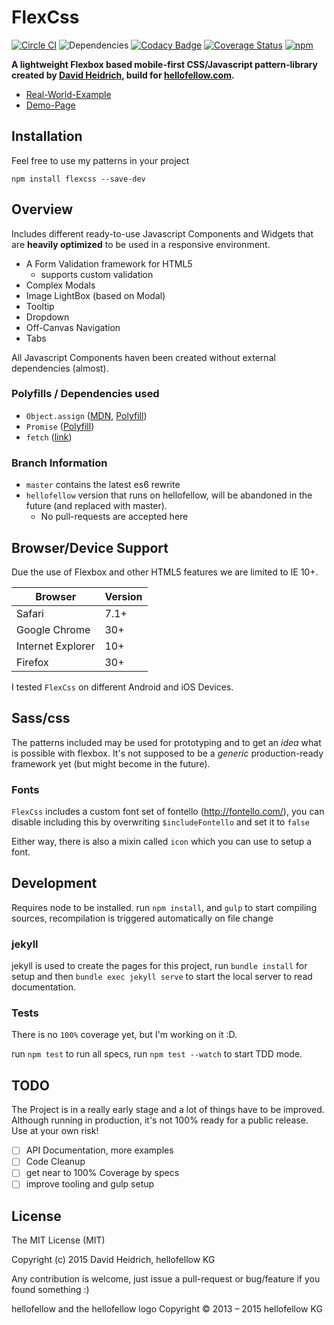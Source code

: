FlexCss
===

[![Circle CI](https://circleci.com/gh/BowlingX/flexcss.svg?style=svg)](https://circleci.com/gh/BowlingX/flexcss)
![Dependencies](https://david-dm.org/bowlingx/flexcss.svg)
[![Codacy Badge](https://www.codacy.com/project/badge/daeca02d87924f14b1cbaca870ff454d)](https://www.codacy.com/app/billing/flexcss)
[![Coverage Status](https://coveralls.io/repos/BowlingX/flexcss/badge.svg?branch=master)](https://coveralls.io/r/BowlingX/flexcss?branch=master)
[![npm](https://img.shields.io/npm/v/flexcss.svg?style=flat-square)](https://www.npmjs.com/package/flexcss)

**A lightweight Flexbox based mobile-first CSS/Javascript pattern-library created by [David Heidrich](https://github.com/BowlingX),
build for [hellofellow.com](https://hellofellow.com).**

- [Real-World-Example](https://hellofellow.com)
- [Demo-Page](http://bowlingx.github.io/flexcss)

## Installation

Feel free to use my patterns in your project

`npm install flexcss --save-dev`

## Overview
Includes different ready-to-use Javascript Components and Widgets that are **heavily optimized** to be used in a responsive environment.

- A Form Validation framework for HTML5
  - supports custom validation
- Complex Modals
- Image LightBox (based on Modal)
- Tooltip
- Dropdown
- Off-Canvas Navigation
- Tabs

All Javascript Components haven been created without external dependencies (almost).

### Polyfills / Dependencies used

- `Object.assign` ([MDN](https://developer.mozilla.org/de/docs/Web/JavaScript/Reference/Global_Objects/Object/assign),
    [Polyfill](https://www.npmjs.com/package/object-assign))
- `Promise` ([Polyfill](https://github.com/jakearchibald/es6-promise))
- `fetch` ([link](https://github.com/github/fetch))

### Branch Information
- `master` contains the latest es6 rewrite
- `hellofellow` version that runs on hellofellow, will be abandoned in the future (and replaced with master).
   - No pull-requests are accepted here

## Browser/Device Support

Due the use of Flexbox and other HTML5 features we are limited to IE 10+.

| Browser | Version |
| -------- | ------- |
| Safari | 7.1+ |
| Google Chrome |  30+ |
| Internet Explorer | 10+|
| Firefox | 30+|

I tested `FlexCss` on different Android and iOS Devices.

## Sass/css
The patterns included may be used for prototyping and to get an *idea* what is possible with flexbox.
It's not supposed to be a *generic* production-ready framework yet (but might become in the future).

### Fonts
`FlexCss` includes a custom font set of fontello (http://fontello.com/),
you can disable including this by overwriting `$includeFontello` and set it to `false`

Either way, there is also a mixin called `icon` which you can use to setup a font.

## Development

Requires node to be installed.
run `npm install`, and `gulp` to start compiling sources, recompilation is triggered automatically on file change

### jekyll
jekyll is used to create the pages for this project, run `bundle install`
for setup and then `bundle exec jekyll serve` to start the local server to read documentation.

### Tests
There is no `100%` coverage yet, but I'm working on it :D.

run `npm test` to run all specs, run `npm test --watch` to start TDD mode.


## TODO
The Project is in a really early stage and a lot of things have to be improved.
Although running in production, it's not 100% ready for a public release. Use at your own risk!

- [ ] API Documentation, more examples
- [ ] Code Cleanup
- [ ] get near to 100% Coverage by specs
- [ ] improve tooling and gulp setup

## License
The MIT License (MIT)

Copyright (c) 2015 David Heidrich, hellofellow KG

Any contribution is welcome, just issue a pull-request or bug/feature if you found something :)

hellofellow and the hellofellow logo Copyright © 2013 – 2015 hellofellow KG
